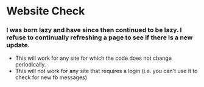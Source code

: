 # Website Check
### I was born lazy and have since then continued to be lazy. I refuse to continually refreshing a page to see if there is a new update.

* This will work for any site for which the code does not change periodically.
* This will not work for any site that requires a login (i.e. you can't use it to check for new fb messages)
